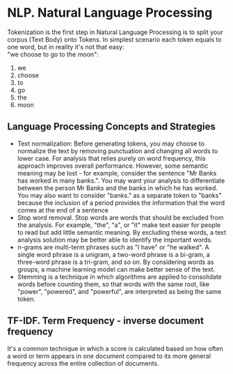 # NLP. Natural Language Processing
Tokenization is the first step in Natural Language Processing is to split your corpus (Text Body) onto Tokens. In simplest scenario each token equals to one word, but in reality it's not that easy:  
"we choose to go to the moon":
1. we
2. choose
3. to
4. go
5. the
6. moon

## Language Processing Concepts and Strategies
* Text normalization: Before generating tokens, you may choose to normalize the text by removing punctuation and changing all words to lower case. For analysis that relies purely on word frequency, this approach improves overall performance. However, some semantic meaning may be lost - for example, consider the sentence "Mr Banks has worked in many banks.". You may want your analysis to differentiate between the person Mr Banks and the banks in which he has worked. You may also want to consider "banks." as a separate token to "banks" because the inclusion of a period provides the information that the word comes at the end of a sentence
* Stop word removal. Stop words are words that should be excluded from the analysis. For example, "the", "a", or "it" make text easier for people to read but add little semantic meaning. By excluding these words, a text analysis solution may be better able to identify the important words.
* n-grams are multi-term phrases such as "I have" or "he walked". A single word phrase is a unigram, a two-word phrase is a bi-gram, a three-word phrase is a tri-gram, and so on. By considering words as groups, a machine learning model can make better sense of the text.
* Stemming is a technique in which algorithms are applied to consolidate words before counting them, so that words with the same root, like "power", "powered", and "powerful", are interpreted as being the same token.

## TF-IDF. Term Frequency - inverse document frequency  
It's a common technique in which a score is calculated based on how often a word or term appears in one document compared to its more general frequency across the entire collection of documents.
